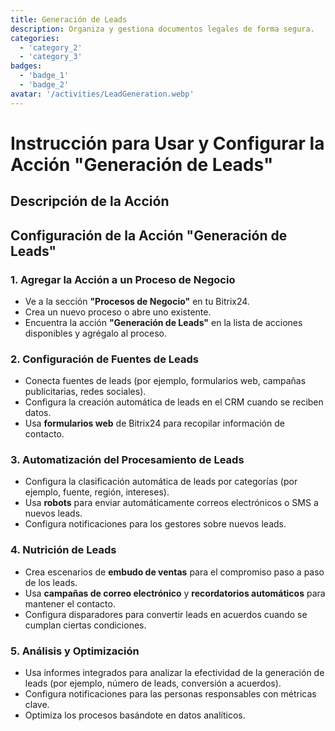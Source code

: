```yaml
---
title: Generación de Leads
description: Organiza y gestiona documentos legales de forma segura.
categories: 
  - 'category_2'
  - 'category_3'
badges: 
  - 'badge_1'
  - 'badge_2'
avatar: '/activities/LeadGeneration.webp'
---
```


# Instrucción para Usar y Configurar la Acción "Generación de Leads"

## Descripción de la Acción

## **Configuración de la Acción "Generación de Leads"**

### 1. Agregar la Acción a un Proceso de Negocio
- Ve a la sección **"Procesos de Negocio"** en tu Bitrix24.
- Crea un nuevo proceso o abre uno existente.
- Encuentra la acción **"Generación de Leads"** en la lista de acciones disponibles y agrégalo al proceso.

### 2. Configuración de Fuentes de Leads
- Conecta fuentes de leads (por ejemplo, formularios web, campañas publicitarias, redes sociales).
- Configura la creación automática de leads en el CRM cuando se reciben datos.
- Usa **formularios web** de Bitrix24 para recopilar información de contacto.

### 3. Automatización del Procesamiento de Leads
- Configura la clasificación automática de leads por categorías (por ejemplo, fuente, región, intereses).
- Usa **robots** para enviar automáticamente correos electrónicos o SMS a nuevos leads.
- Configura notificaciones para los gestores sobre nuevos leads.

### 4. Nutrición de Leads
- Crea escenarios de **embudo de ventas** para el compromiso paso a paso de los leads.
- Usa **campañas de correo electrónico** y **recordatorios automáticos** para mantener el contacto.
- Configura disparadores para convertir leads en acuerdos cuando se cumplan ciertas condiciones.

### 5. Análisis y Optimización
- Usa informes integrados para analizar la efectividad de la generación de leads (por ejemplo, número de leads, conversión a acuerdos).
- Configura notificaciones para las personas responsables con métricas clave.
- Optimiza los procesos basándote en datos analíticos.